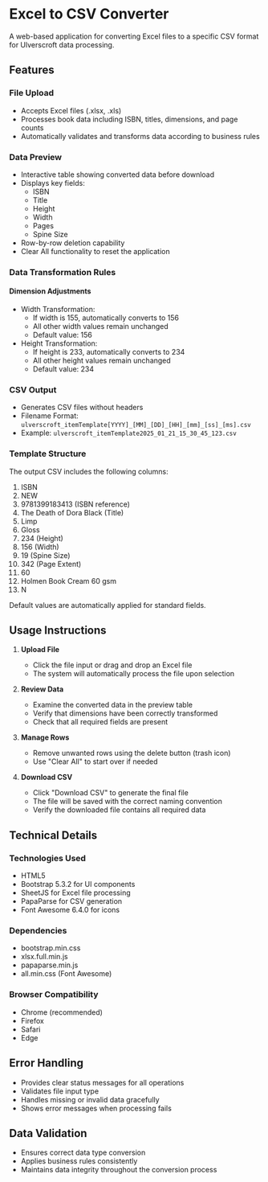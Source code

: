 # Excel to CSV Converter

A web-based application for converting Excel files to a specific CSV format for Ulverscroft data processing.

## Features

### File Upload
- Accepts Excel files (.xlsx, .xls)
- Processes book data including ISBN, titles, dimensions, and page counts
- Automatically validates and transforms data according to business rules

### Data Preview
- Interactive table showing converted data before download
- Displays key fields:
  - ISBN
  - Title
  - Height
  - Width
  - Pages
  - Spine Size
- Row-by-row deletion capability
- Clear All functionality to reset the application

### Data Transformation Rules

#### Dimension Adjustments
- Width Transformation:
  - If width is 155, automatically converts to 156
  - All other width values remain unchanged
  - Default value: 156
- Height Transformation:
  - If height is 233, automatically converts to 234
  - All other height values remain unchanged
  - Default value: 234

### CSV Output
- Generates CSV files without headers
- Filename Format: `ulverscroft_itemTemplate[YYYY]_[MM]_[DD]_[HH]_[mm]_[ss]_[ms].csv`
- Example: `ulverscroft_itemTemplate2025_01_21_15_30_45_123.csv`

### Template Structure
The output CSV includes the following columns:
1. ISBN
2. NEW
3. 9781399183413 (ISBN reference)
4. The Death of Dora Black (Title)
5. Limp
6. Gloss
7. 234 (Height)
8. 156 (Width)
9. 19 (Spine Size)
10. 342 (Page Extent)
11. 60
12. Holmen Book Cream 60 gsm
13. N

Default values are automatically applied for standard fields.

## Usage Instructions

1. **Upload File**
   - Click the file input or drag and drop an Excel file
   - The system will automatically process the file upon selection

2. **Review Data**
   - Examine the converted data in the preview table
   - Verify that dimensions have been correctly transformed
   - Check that all required fields are present

3. **Manage Rows**
   - Remove unwanted rows using the delete button (trash icon)
   - Use "Clear All" to start over if needed

4. **Download CSV**
   - Click "Download CSV" to generate the final file
   - The file will be saved with the correct naming convention
   - Verify the downloaded file contains all required data

## Technical Details

### Technologies Used
- HTML5
- Bootstrap 5.3.2 for UI components
- SheetJS for Excel file processing
- PapaParse for CSV generation
- Font Awesome 6.4.0 for icons

### Dependencies
- bootstrap.min.css
- xlsx.full.min.js
- papaparse.min.js
- all.min.css (Font Awesome)

### Browser Compatibility
- Chrome (recommended)
- Firefox
- Safari
- Edge

## Error Handling
- Provides clear status messages for all operations
- Validates file input type
- Handles missing or invalid data gracefully
- Shows error messages when processing fails

## Data Validation
- Ensures correct data type conversion
- Applies business rules consistently
- Maintains data integrity throughout the conversion process